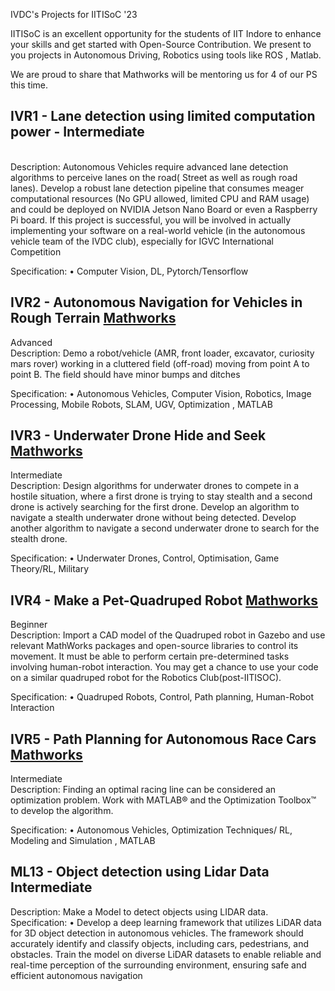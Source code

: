 
IVDC's Projects for IITISoC '23

 IITISoC is an excellent opportunity for the students of IIT Indore to enhance your skills and get started with Open-Source Contribution.
 We present to you projects in Autonomous Driving, Robotics using tools like ROS , Matlab.
 
 We are proud to share that Mathworks will be mentoring us for 4 of our PS this time.
 
## **IVR1 - Lane detection using limited computation power - Intermediate**
<br>
Description: Autonomous Vehicles require advanced lane detection algorithms to
perceive lanes on the road( Street as well as rough road lanes). Develop a robust
lane detection pipeline that consumes meager computational resources (No GPU
allowed, limited CPU and RAM usage) and could be deployed on NVIDIA Jetson
Nano Board or even a Raspberry Pi board. If this project is successful, you will
be involved in actually implementing your software on a real-world vehicle (in the
autonomous vehicle team of the IVDC club), especially for IGVC International
Competition

Specification:
• Computer Vision, DL, Pytorch/Tensorflow

## **IVR2 - Autonomous Navigation for Vehicles in Rough Terrain** [Mathworks](https://github.com/mathworks/MathWorks-Excellence-in-Innovation/tree/main/projects/Autonomous%20Navigation%20for%20Vehicles%20in%20Rough%20Terrain)

Advanced <br>
Description: Demo a robot/vehicle (AMR, front loader, excavator, curiosity mars
rover) working in a cluttered field (off-road) moving from point A to point B. The
field should have minor bumps and ditches

Specification:
• Autonomous Vehicles, Computer Vision, Robotics, Image Processing, Mobile
Robots, SLAM, UGV, Optimization , MATLAB

## **IVR3 - Underwater Drone Hide and Seek** [Mathworks](https://github.com/mathworks/MathWorks-Excellence-in-Innovation/tree/main/projects/Underwater%20Drone%20Hide%20and%20Seek)

Intermediate<br>
Description: Design algorithms for underwater drones to compete in a hostile
situation, where a first drone is trying to stay stealth and a second drone is actively
searching for the first drone. Develop an algorithm to navigate a stealth underwater
drone without being detected. Develop another algorithm to navigate a second
underwater drone to search for the stealth drone.

Specification:
• Underwater Drones, Control, Optimisation, Game Theory/RL, Military

## **IVR4 - Make a Pet-Quadruped Robot**  [Mathworks](https://github.com/chvmp/champ)

Beginner<br>
Description: Import a CAD model of the Quadruped robot in Gazebo and use
relevant MathWorks packages and open-source libraries to control its movement.
It must be able to perform certain pre-determined tasks involving human-robot
interaction. You may get a chance to use your code on a similar quadruped robot
for the Robotics Club(post-IITISOC).

Specification:
• Quadruped Robots, Control, Path planning, Human-Robot Interaction

## **IVR5 - Path Planning for Autonomous Race Cars**  [Mathworks](https://github.com/mathworks/MathWorks-Excellence-in-Innovation/tree/main/projects/Path%20Planning%20for%20Autonomous%20Race%20Cars)

Intermediate<br>
Description: Finding an optimal racing line can be considered an optimization
problem. Work with MATLAB® and the Optimization Toolbox™ to develop the
algorithm.

Specification:
• Autonomous Vehicles, Optimization Techniques/ RL, Modeling and Simulation
, MATLAB


## **ML13 - Object detection using Lidar Data Intermediate** <br>
Description: Make a Model to detect objects using LIDAR data.
<br>
Specification:
• Develop a deep learning framework that utilizes LiDAR data for 3D object
detection in autonomous vehicles. The framework should accurately identify
and classify objects, including cars, pedestrians, and obstacles. Train the model
on diverse LiDAR datasets to enable reliable and real-time perception of the
surrounding environment, ensuring safe and efficient autonomous navigation
